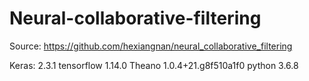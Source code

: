 # Neural-collaborative-filtering
Source: https://github.com/hexiangnan/neural_collaborative_filtering

Keras: 2.3.1
tensorflow 1.14.0
Theano 1.0.4+21.g8f510a1f0
python 3.6.8
